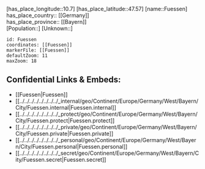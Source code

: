 ﻿---
location: [47.57,10.7] 
mapzoom: [7,12] 
mapmarker: city 
type: City
tags:
- geo/City


SpocWebEntityId: 30328
isDeleted: false
confidential: public

---
[has_place_longitude::10.7] 
[has_place_latitude::47.57] 
[name::Fuessen] 
has_place_country:: [[Germany]]  
has_place_province:: [[Bayern]]  
[Population::] 
[Unknown::] 


```leaflet
id: Fuessen
coordinates: [[Fuessen]] 
markerFile: [[Fuessen]] 
defaultZoom: 11 
maxZoom: 18
```


## Confidential Links & Embeds: 
- [[Fuessen|Fuessen]]  
- [[../../../../../../../../_internal/geo/Continent/Europe/Germany/West/Bayern/City/Fuessen.internal|Fuessen.internal]] 
- [[../../../../../../../../_protect/geo/Continent/Europe/Germany/West/Bayern/City/Fuessen.protect|Fuessen.protect]] 
- [[../../../../../../../../_private/geo/Continent/Europe/Germany/West/Bayern/City/Fuessen.private|Fuessen.private]] 
- [[../../../../../../../../_personal/geo/Continent/Europe/Germany/West/Bayern/City/Fuessen.personal|Fuessen.personal]] 
- [[../../../../../../../../_secret/geo/Continent/Europe/Germany/West/Bayern/City/Fuessen.secret|Fuessen.secret]] 
